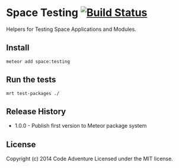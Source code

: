 # Space Testing [![Build Status](https://travis-ci.org/CodeAdventure/space-testing.svg?branch=master)](https://travis-ci.org/CodeAdventure/space-testing)

Helpers for Testing Space Applications and Modules.

## Install
`meteor add space:testing`

## Run the tests
`mrt test-packages ./`

## Release History
* 1.0.0 - Publish first version to Meteor package system

## License
Copyright (c) 2014 Code Adventure
Licensed under the MIT license.
